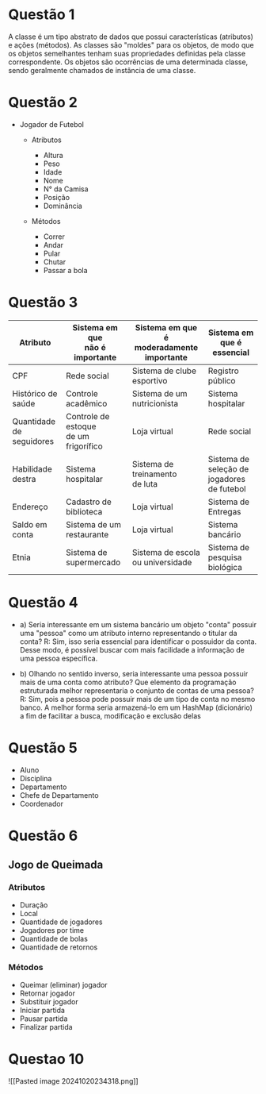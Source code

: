 # Questão 1

A classe é um tipo abstrato de dados que possui características (atributos) e ações (métodos). As classes são "moldes" para os objetos, de modo que os objetos semelhantes tenham suas propriedades definidas pela classe correspondente. Os objetos são ocorrências de uma determinada classe, sendo geralmente chamados de instância de uma classe.
# Questão 2

- Jogador de Futebol
	- Atributos
		- Altura
		- Peso
		- Idade
		- Nome
		- N° da Camisa
		- Posição
		- Dominância
		
	- Métodos
		- Correr
		- Andar
		- Pular
		- Chutar
		- Passar a bola
# Questão 3

| Atributo                    | Sistema em que<br>não é<br>importante    | Sistema em que é<br>moderadamente<br>importante | Sistema em que é<br>essencial                 |
| --------------------------- | ---------------------------------------- | ----------------------------------------------- | --------------------------------------------- |
| CPF                         | Rede social                              | Sistema de clube<br>esportivo                   | Registro público                              |
| Histórico de<br>saúde       | Controle acadêmico                       | Sistema de um<br>nutricionista                  | Sistema hospitalar                            |
| Quantidade de<br>seguidores | Controle de estoque<br>de um frigorífico | Loja virtual                                    | Rede social                                   |
| Habilidade<br>destra        | Sistema hospitalar                       | Sistema de treinamento<br>de luta               | Sistema de seleção de<br>jogadores de futebol |
| Endereço                    | Cadastro de<br>biblioteca                | Loja virtual                                    | Sistema de Entregas                           |
| Saldo em conta              | Sistema de um <br>restaurante            | Loja virtual                                    | Sistema bancário                              |
| Etnia                       | Sistema de<br>supermercado               | Sistema de escola<br>ou universidade            | Sistema de pesquisa<br>biológica              |

# Questão 4

- a) Seria interessante em um sistema bancário um objeto "conta" possuir uma "pessoa" como um atributo interno representando o titular da conta? 
	R: Sim, isso seria essencial para identificar o possuidor da conta. Desse modo, é possível buscar com mais facilidade a informação de uma pessoa específica.

- b) Olhando no sentido inverso, seria interessante uma pessoa possuir mais de uma conta como atributo? Que elemento da programação estruturada melhor representaria o conjunto de contas de uma pessoa?
	R: Sim, pois a pessoa pode possuir mais de um tipo de conta no mesmo banco. A melhor forma seria armazená-lo em um HashMap (dicionário) a fim de facilitar a busca, modificação e exclusão delas
# Questão 5

* Aluno
* Disciplina
* Departamento
* Chefe de Departamento
* Coordenador
# Questão 6

## Jogo de Queimada
### Atributos
- Duração
- Local
- Quantidade de jogadores
- Jogadores por time
- Quantidade de bolas
- Quantidade de retornos
### Métodos
- Queimar (eliminar) jogador
- Retornar jogador
- Substituir jogador
- Iniciar partida
- Pausar partida
- Finalizar partida

# Questao 10

![[Pasted image 20241020234318.png]]
